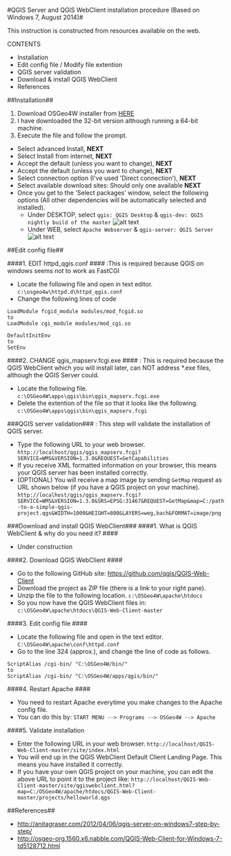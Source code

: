 #QGIS Server and QGIS WebClient installation procedure (Based on Windows 7, August 2014)#


This instruction is constructed from resources available on the web.

CONTENTS
* Installation
* Edit config file / Modify file extention
* QGIS server validation
* Download & install QGIS WebClient
* References

##Installation##

1. Download OSGeo4W installer from [HERE]
2. I have downloaded the 32-bit version although running a 64-bit machine.
3. Execute the file and follow the prompt.
  - Select advanced Install, **NEXT**
  - Select Install from internet, **NEXT**
  - Accept the default (unless you want to change), **NEXT**
  - Accept the default (unless you want to change), **NEXT**
  - Select connection option (I've used 'Direct connection'), **NEXT**
  - Select available download sites: Should only one available **NEXT**
  - Once you get to the 'Select packages' window, select the following options (All other dependencies will be automatically selected and installed).
    - Under DESKTOP, select `qgis: QGIS Desktop` & `qgis-dev: QGIS nightly build of the master`
    ![alt text](https://cloud.githubusercontent.com/assets/8164012/3790271/e8c9bb06-1af4-11e4-9ee7-fa122374970e.png)
    - Under WEB, select `Apache Webserver` & `qgis-server: QGIS Server`
    ![alt text](https://cloud.githubusercontent.com/assets/8164012/3790272/eaf76838-1af4-11e4-9e37-f5f15b76eec8.png)

##Edit config file##

####1. EDIT httpd_qgis.conf ####
:This is required because QGIS on windows seems not to work as FastCGI<br/>
  * Locate the following file and open in text editor.<br/>
    `c:\osgeo4w\httpd.d\httpd_qgis.conf`<br/>
  * Change the following lines of code<br/>
```
LoadModule fcgid_module modules/mod_fcgid.so
to
LoadModule cgi_module modules/mod_cgi.so
```
```
DefaultInitEnv
to
SetEnv
```

####2. CHANGE qgis_mapserv.fcgi.exe ####
: This is required because the QGIS WebClient which you will install later, can NOT address *.exe files, although 	the QGIS Server could.<br/>
  * Locate the following file.<br/>
    `c:\OSGeo4W\apps\qgis\bin\qgis_mapserv.fcgi.exe`<br/>
  * Delete the extention of the file so that it looks like the following.<br/>
    `c:\OSGeo4W\apps\qgis\bin\qgis_mapserv.fcgi`

###QGIS server validation###
: This step will validate the installation of QGIS server.<br/>
  * Type the following URL to your web browser.<br/>
    `http://localhost/qgis/qgis_mapserv.fcgi?SERVICE=WMS&VERSION=1.3.0&REQUEST=GetCapabilities`
  * If you receive XML formatted information on your browser, this means your QGIS server has been installed correctly.<br/>
  * (OPTIONAL) You will receive a map image by sending `GetMap` request  as URL shown below (if you have a QGIS project on your machine).<br/>
    `http://localhost/qgis/qgis_mapserv.fcgi?SERVICE=WMS&VERSION=1.3.0&SRS=EPSG:31467&REQUEST=GetMap&map=C:/path-to-a-simple-qgis-project.qgs&WIDTH=1000&HEIGHT=800&LAYERS=weg,bach&FORMAT=image/png`
  
###Download and install QGIS WebClient###
####1. What is QGIS WebClient & why do you need it? ####
  * Under construction

####2. Download QGIS WebClient ####
  * Go to the following GitHub site: https://github.com/qgis/QGIS-Web-Client
  * Download the project as ZIP file (there is a link to your right pane).
  * Unzip the file to the following location.
    `c:\OSGeo4W\apache\htdocs`
  * So you now have the QGIS WebClient files in: <br/>
    `c:\OSGeo4W\apache\htdocs\QGIS-Web-Client-master`

####3. Edit config file ####
  * Locate the following file and open in the text editor.
    `C:\OSGeo4W\apache\conf\httpd.conf`
  * Go to the line 324 (approx.), and change the line of code as follows.
```
ScriptAlias /cgi-bin/ "C:\OSGeo4W/bin/"
to
ScriptAlias /cgi-bin/ "C:\OSGeo4W/apps/qgis/bin/"
```
####4. Restart Apache ####
  * You need to restart Apache everytime you make changes to the Apache config file.
  * You can do this by:
    `START MENU --> Programs --> OSGeo4W --> Apache`

####5. Validate installation
  * Enter the following URL in your web browser.
    `http://localhost/QGIS-Web-Client-master/site/index.html`
  * You will end up in the QGIS WebClient Default Client Landing Page. This means you have installed it correctly.
  * If you have your own QGIS project on your machine, you can edit the above URL to point it to the project like:
    `http://localhost/QGIS-Web-Client-master/site/qgiswebclient.html?map=C:/OSGeo4W/apache/htdocs/QGIS-Web-Client-master/projects/helloworld.qgs`



##References##
  * http://anitagraser.com/2012/04/06/qgis-server-on-windows7-step-by-step/
  * http://osgeo-org.1560.x6.nabble.com/QGIS-Web-Client-for-Windows-7-td5128712.html


[HERE]:https://www.qgis.org/en/site/forusers/download.html
